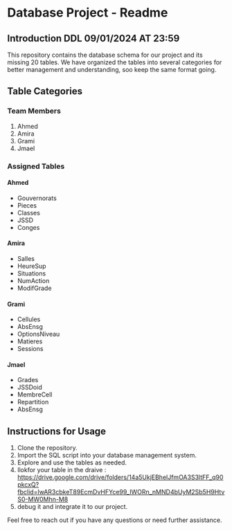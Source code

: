# Database Project - Readme

## Introduction  DDL 09/01/2024 AT 23:59

This repository contains the database schema for our project and its missing 20 tables. We have organized the tables into several categories for better management and understanding, soo keep the same format going.

## Table Categories

### Team Members
1. Ahmed
2. Amira
3. Grami
4. Jmael

### Assigned Tables

#### Ahmed
- Gouvernorats
- Pieces
- Classes
- JSSD
- Conges

#### Amira
- Salles
- HeureSup
- Situations
- NumAction
- ModifGrade

#### Grami
- Cellules
- AbsEnsg
- OptionsNiveau
- Matieres
- Sessions

#### Jmael
- Grades
- JSSDoid
- MembreCell
- Repartition
- AbsEnsg

## Instructions for Usage

1. Clone the repository.
2. Import the SQL script into your database management system.
3. Explore and use the tables as needed.
4. llokfor your table in the draive : https://drive.google.com/drive/folders/14a5UkjEBhelJfmOA3S3ltFF_q90pkcxQ?fbclid=IwAR3cbkeT89EcmDvHFYce99_IWORn_nMND4bUyM2Sb5H9HtvS0-MW0Mhn-M8
5. debug it and integrate it to our project.

Feel free to reach out if you have any questions or need further assistance.
